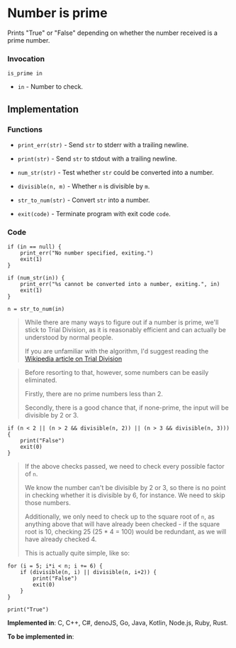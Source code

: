 # Number is prime

Prints "True" or "False" depending on whether the number received is a prime number.

### Invocation

`is_prime in`

- `in` - Number to check.

## Implementation

### Functions

- `print_err(str)` - Send `str` to stderr with a trailing newline.

- `print(str)` - Send `str` to stdout with a trailing newline.

- `num_str(str)` - Test whether `str` could be converted into a number.

- `divisible(n, m)` - Whether `n` is divisible by `m`.

- `str_to_num(str)` - Convert `str` into a number.

- `exit(code)` - Terminate program with exit code `code`.

### Code

```
if (in == null) {
    print_err("No number specified, exiting.")
    exit(1)
}

if (num_str(in)) {
    print_err("%s cannot be converted into a number, exiting.", in)
    exit(1)
}

n = str_to_num(in)
```

> While there are many ways to figure out if a number is prime, we'll stick to Trial Division, as it is reasonably efficient and can actually be understood by normal people.
>
> If you are unfamiliar with the algorithm, I'd suggest reading the [Wikipedia article on Trial Division](https://en.wikipedia.org/wiki/Trial_division)

> Before resorting to that, however, some numbers can be easily eliminated.
>
> Firstly, there are no prime numbers less than 2.
>
> Secondly, there is a good chance that, if none-prime, the input will be divisible by 2 or 3. 

```
if (n < 2 || (n > 2 && divisible(n, 2)) || (n > 3 && divisible(n, 3))) {
    print("False")
    exit(0)
}
```

> If the above checks passed, we need to check every possible factor of `n`.
>
> We know the number can't be divisible by 2 or 3, so there is no point in checking whether it is divisible by 6, for instance. We need to skip those numbers.
>
> Additionally, we only need to check up to the square root of `n`, as anything above that will have already been checked - if the square root is 10, checking 25 (25 * 4 = 100) would be redundant, as we will have already checked 4.
>
> This is actually quite simple, like so:

```
for (i = 5; i*i < n; i += 6) {
    if (divisible(n, i) || divisible(n, i+2)) {
        print("False")
        exit(0)
    }
}

print("True")
```

**Implemented in**: C, C++, C#, denoJS, Go, Java, Kotlin, Node.js, Ruby, Rust.

**To be implemented in**:
